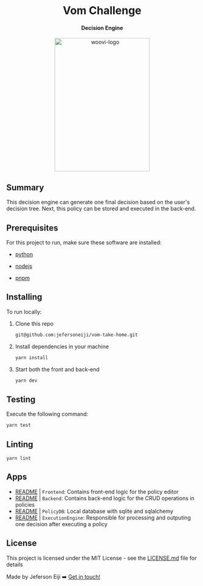 <h1 align="center">
    Vom Challenge
</h1>

<h4 align="center">
    Decision Engine
</h4>

<div align="center">
  <img  alt="woovi-logo" width="250" height="350" src="./policy_diagram.svg">
</div>

## Summary 

This decision engine can generate one final decision based on the user's decision tree. Next, this policy can be stored and executed in the back-end.

## Prerequisites

For this project to run, make sure these software are installed:

- [python](https://www.python.org/downloads/)

- [nodejs](https://nodejs.org/en/download/current)
    
- [pnpm](https://pnpm.io/installation)
    
## Installing

To run locally:
1. Clone this repo
   ```cmd
   git@github.com:jefersoneiji/vom-take-home.git
   ```

2. Install dependencies in your machine
   ```cmd
   yarn install
   ```

3. Start both the front and back-end
    ```cmd
    yarn dev
    ```

## Testing

Execute the following command:
   ```cmd
   yarn test
   ```
## Linting 

```shell
yarn lint
```
## Apps

- [README](./frontend/README.md) | `Frontend`: Contains front-end logic for the policy editor
- [README](./backend/README.md) | `Backend`: Contains back-end logic for the CRUD operations in policies
- [README](./backend/README.md#policydb) | `PolicyDB`: Local database with sqlite and sqlalchemy
- [README](./backend/README.md#executionengine) | `ExecutionEngine`: Responsible for processing and outputing one decision after executing a policy

## License

This project is licensed under the MIT License - see the [LICENSE.md](LICENSE.md) file for details

Made by Jeferson Eiji ➡️ [Get in touch!](https://www.linkedin.com/in/jeferson-eiji/)
